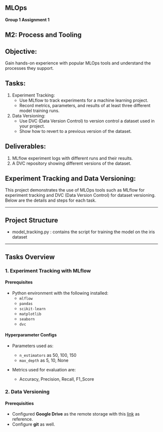 ## MLOps
**Group 1 Assignment 1**<br>

## M2: Process and Tooling
## Objective: 
Gain hands-on experience with popular MLOps tools and understand the processes they support.

## Tasks:
1.	Experiment Tracking:
	-	Use MLflow to track experiments for a machine learning project.
	-	Record metrics, parameters, and results of at least three different model training runs.
2.	Data Versioning:
	-	Use DVC (Data Version Control) to version control a dataset used in your project.
  	-	Show how to revert to a previous version of the dataset.

## Deliverables:
1.	MLflow experiment logs with different runs and their results.
2.	A DVC repository showing different versions of the dataset.

## Experiment Tracking and Data Versioning:

This project demonstrates the use of MLOps tools such as MLflow for experiment tracking and DVC (Data Version Control) for dataset versioning. Below are the details and steps for each task.

---

## Project Structure

- model_tracking.py : contains the script for training the model on the iris dataset

---

## Tasks Overview

### 1. Experiment Tracking with MLflow

#### Prerequisites
- Python environment with the following installed:
  - `mlflow`
  - `pandas`
  - `scikit-learn`
  - `matplotlib`
  - `seaborn`
  - `dvc`
 
#### Hyperparameter Configs
- Parameters used as:
  - `n_estimators` as 50, 100, 150
  - `max_depth` as 5, 10, None
 
- Metrics used for evaluation are:
  - Accuracy, Precision, Recall, F1_Score

### 2. Data Versioning

#### Prerequisities
- Configured **Google Drive** as the remote storage with this [link](https://dvc.org/doc/user-guide/data-management/remote-storage/google-drive) as reference.
- Configure **git** as well.
